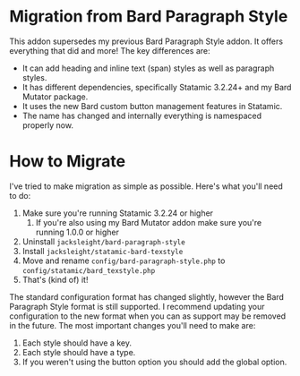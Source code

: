 # Migration from Bard Paragraph Style

This addon supersedes my previous Bard Paragraph Style addon. It offers everything that did and more! The key differences are:

* It can add heading and inline text (span) styles as well as paragraph styles.
* It has different dependencies, specifically Statamic 3.2.24+ and my Bard Mutator package.
* It uses the new Bard custom button management features in Statamic.
* The name has changed and internally everything is namespaced properly now.

# How to Migrate

I've tried to make migration as simple as possible. Here's what you'll need to do:

1. Make sure you're running Statamic 3.2.24 or higher
    1. If you're also using my Bard Mutator addon make sure you're running 1.0.0 or higher
2. Uninstall `jacksleight/bard-paragraph-style`
3. Install `jacksleight/statamic-bard-texstyle`
4. Move and rename `config/bard-paragraph-style.php` to `config/statamic/bard_texstyle.php`
5. That's (kind of) it!

The standard configuration format has changed slightly, however the Bard Paragraph Style format is still supported. I recommend updating your configuration to the new format when you can as support may be removed in the future. The most important changes you'll need to make are:

1. Each style should have a key.
2. Each style should have a type.
3. If you weren't using the button option you should add the global option.